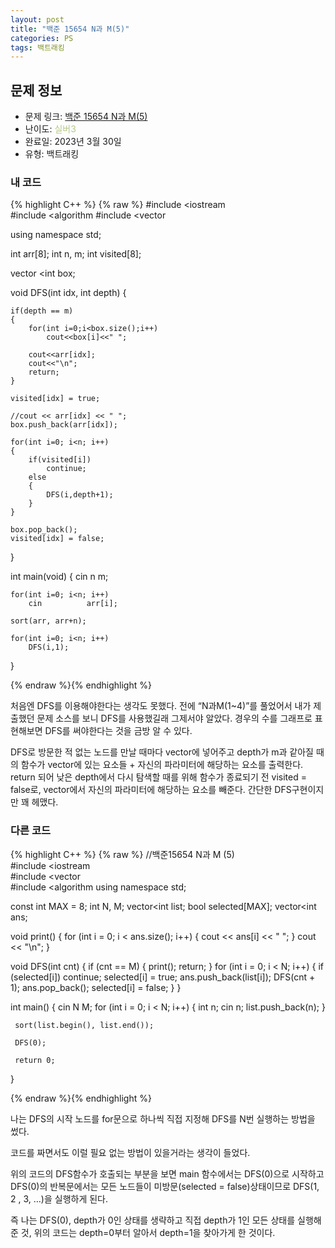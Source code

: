 ```yaml
---
layout: post
title: "백준 15654 N과 M(5)"
categories: PS
tags: 백트래킹
---
```


## 문제 정보
- 문제 링크: [백준 15654 N과 M(5)](https://www.acmicpc.net/problem/15654)
- 난이도: <span style="color:#B5C78A">실버3</span>
- 완료일: 2023년 3월 30일
- 유형: 백트래킹

### 내 코드

{% highlight C++ %} {% raw %}
#include <iostream	
#include <algorithm	
#include <vector	

using namespace std;

int arr[8];
int n, m;
int visited[8];

vector <int	 box;

void DFS(int idx, int depth)
{
	
	if(depth == m)
	{
		for(int i=0;i<box.size();i++)
			cout<<box[i]<<" ";
		
		cout<<arr[idx];
		cout<<"\n";
		return;
	}

	visited[idx] = true;
	
	//cout << arr[idx] << " ";
	box.push_back(arr[idx]);
	
	for(int i=0; i<n; i++)
	{
		if(visited[i])
			continue;
		else
		{
			DFS(i,depth+1);	
		}
	}
	
	box.pop_back();
	visited[idx] = false;
}

int main(void)
{
	cin 		 n 		 m;
	
	for(int i=0; i<n; i++)
		cin 		 arr[i];
	
	sort(arr, arr+n);
	
	for(int i=0; i<n; i++)
		DFS(i,1);	
}

{% endraw %}{% endhighlight %}

처음엔 DFS를 이용해야한다는 생각도 못했다. 전에 “N과M(1~4)”를 풀었어서 내가 제출했던 문제 소스를 보니 DFS를 사용했길래 그제서야 알았다. 경우의 수를 그래프로 표현해보면 DFS를 써야한다는 것을 금방 알 수 있다.

DFS로 방문한 적 없는 노드를 만날 때마다 vector에 넣어주고 depth가 m과 같아질 때의 함수가 vector에 있는 요소들 + 자신의 파라미터에 해당하는 요소를 출력한다. return 되어 낮은 depth에서 다시 탐색할 때를 위해 함수가 종료되기 전 visited = false로, vector에서 자신의 파라미터에 해당하는 요소를 빼준다. 간단한 DFS구현이지만 꽤 헤맸다.

### 다른 코드

{% highlight C++ %} {% raw %}
//백준15654 N과 M (5)                                                        
#include <iostream	
#include <vector	
#include <algorithm	
using namespace std;
 
const int MAX = 8;
int N, M;
vector<int	 list;
bool selected[MAX];
vector<int	 ans;
 
void print() {
	 for (int i = 0; i < ans.size(); i++) {
	 cout << ans[i] << " ";
	 }
	 cout << "\n";
}
 
void DFS(int cnt) {
	 if (cnt == M) {
	 print();
	 return;
	 }
	 for (int i = 0; i < N; i++) {
	 if (selected[i]) continue;
	 selected[i] = true;
	 ans.push_back(list[i]);
	 DFS(cnt + 1);
	 ans.pop_back();
	 selected[i] = false;
	 }
}
 
int main() {
	 cin 		 N 		 M;
	 for (int i = 0; i < N; i++) {
	 int n;
	 cin 		 n;
	 list.push_back(n);
	 }
 
	 sort(list.begin(), list.end());
 
	 DFS(0);
 
	 return 0;
}

{% endraw %}{% endhighlight %}

나는 DFS의 시작 노드를 for문으로 하나씩 직접 지정해 DFS를 N번 실행하는 방법을 썼다.

코드를 짜면서도 이럴 필요 없는 방법이 있을거라는 생각이 들었다.

위의 코드의 DFS함수가 호출되는 부분을 보면 main 함수에서는 DFS(0)으로 시작하고 DFS(0)의 반복문에서는 모든 노드들이 미방문(selected = false)상태이므로 DFS(1, 2 , 3, …)을 실행하게 된다.

즉 나는 DFS(0), depth가 0인 상태를 생략하고 직접 depth가 1인 모든 상태를 실행해준 것, 위의 코드는 depth=0부터 알아서 depth=1을 찾아가게 한 것이다.
